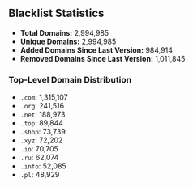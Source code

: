 ## Blacklist Statistics

- **Total Domains:** 2,994,985
- **Unique Domains:** 2,994,985
- **Added Domains Since Last Version:** 984,914
- **Removed Domains Since Last Version:** 1,011,845

### Top-Level Domain Distribution

-  `.com`: 1,315,107
-  `.org`: 241,516
-  `.net`: 188,973
-  `.top`: 89,844
-  `.shop`: 73,739
-  `.xyz`: 72,202
-  `.io`: 70,705
-  `.ru`: 62,074
-  `.info`: 52,085
-  `.pl`: 48,929
